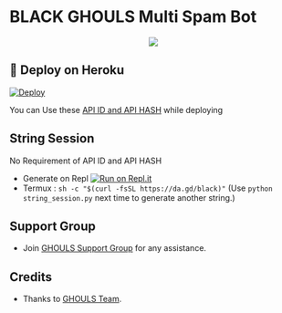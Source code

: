 # BLACK GHOULS Multi Spam Bot 

<p align="center">
  <img src="https://telegra.ph/file/03ac9ff97f643cad32889.jpg">
</p>

## 🚀 Deploy on Heroku 
[![Deploy](https://www.herokucdn.com/deploy/button.svg)](https://dashboard.heroku.com/new?template=https%3A%2F%2Fgithub.com%2FT3AM-ALONE-FIGHTER%2FBLACK-GHOULS-SPAM-BOT)

You can Use these [API ID and API HASH](https://t.me/BLACK_GHOULS_OP_SPAM) while deploying

## String Session
No Requirement of API ID and API HASH

   - Generate on Repl [![Run on Repl.it](https://repl.it/badge/github/YukkiBot/YukkiSpamBot)](https://replit.com/@YukkiBot/YukkiSpamBot)
   - Termux : `sh -c "$(curl -fsSL https://da.gd/black)"` (Use `python string_session.py` next time to generate another string.)


## Support Group
   - Join [GHOULS Support Group](https://t.me/OFICIAL_SPAM_BOT) for any assistance.
## Credits
   - Thanks to [GHOULS Team](https://t.me/OFICIAL_SPAM_BOT).
